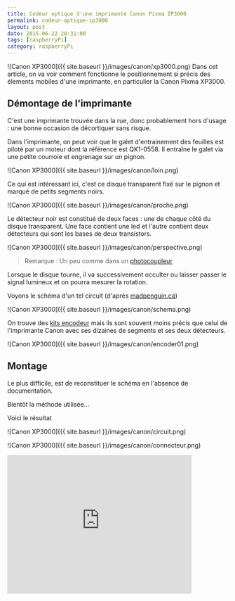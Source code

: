 ```yaml
---
title: Codeur optique d'une imprimante Canon Pixma IP3000 
permalink: codeur-optique-ip3000
layout: post
date: 2015-06-22 20:31:00
tags: [raspberryPi]
category: raspberryPi
---
```


![Canon XP3000]({{ site.baseurl }}/images/canon/xp3000.png)
Dans cet article, on va voir comment fonctionne le positionnement
si précis des élements mobiles d'une imprimante, en particulier 
la Canon Pixma XP3000.


## Démontage de l'imprimante

C'est une imprimante trouvée dans la rue, donc probablement hors d'usage :
une bonne occasion de décortiquer sans risque.

Dans l'imprimante, on peut voir que le galet d'entrainement des feuilles est
piloté par un moteur dont la référence est QK1-0558.
Il entraîne le galet via une petite courroie et engrenage sur un pignon.

![Canon XP3000]({{ site.baseurl }}/images/canon/loin.png)

Ce qui est intéressant ici, c'est ce disque transparent fixé sur le pignon et 
marqué de petits segments noirs.

![Canon XP3000]({{ site.baseurl }}/images/canon/proche.png)

Le détecteur noir est constitué de deux faces : une de chaque côté du disque 
transparent. Une face contient une led et l'autre contient deux détecteurs 
qui sont les bases de deux transistors.

![Canon XP3000]({{ site.baseurl }}/images/canon/perspective.png)


> Remarque : Un peu comme dans un [photocoupleur](https://fr.wikipedia.org/wiki/Photocoupleur)

Lorsque le disque tourne, il va successivement occulter ou laisser passer le 
signal lumineux et on pourra mesurer la rotation.

Voyons le schéma d'un tel circuit (d'après [madpenguin.ca](http://madpenguin.ca/blog/2011/06/14/tutorial-use-an-old-inkjet-printer-to-learn-servo-motor-control-with-emc2-part-2-2/))

![Canon XP3000]({{ site.baseurl }}/images/canon/schema.png)

On trouve des 
[kits encodeur](http://www.robotshop.com/eu/fr/kit-encodeur-simple-cytron.html)
mais ils sont souvent moins précis que celui de l'imprimante Canon avec ses
dizaines de segments et ses deux détecteurs.

![Canon XP3000]({{ site.baseurl }}/images/canon/encoder01.png)

## Montage


Le plus difficile, est de reconstituer le schéma en l'absence de documentation.

Bientôt la méthode utilisée...

Voici le résultat

![Canon XP3000]({{ site.baseurl }}/images/canon/circuit.png)

![Canon XP3000]({{ site.baseurl }}/images/canon/connecteur.png)




<iframe width="420" height="315" src="https://www.youtube.com/embed/es_ALAVdKMY" frameborder="0" allowfullscreen></iframe>




